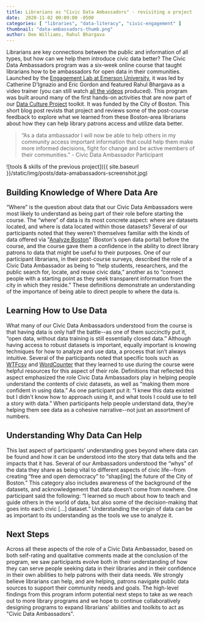 ```yaml
---
title: Librarians as "Civic Data Ambassadors" - revisiting a project
date:  2020-11-02 00:09:00 -0500
categories: [ "libraries", "data-literacy", "civic-engagement" ]
thumbnail: "data-ambassadors-thumb.png"
author: Dee Williams, Rahul Bhargava
---
```


Librarians are key connections between the public and information of all types, but how can we help them introduce civic data better? The Civic Data Ambassadors program was a six-week online course that taught librarians how to be ambassadors for open data in their communities. Launched by the [Engagement Lab at Emerson University](https://elab.emerson.edu/projects/civic-data-ambassadors), it was led by Catherine D'Ignazio and Eric Gordon and featured Rahul Bhargava as a video trainer (you can still watch [all the videos](https://vimeo.com/showcase/5208525) produced). This program was built around many of the first hands-on activities that are now part of our [Data Culture Project](https://www.databasic.io/en/culture) toolkit. It was funded by the City of Boston. This short blog post revists that project and reviews some of the post-course feedback to explore what we learned from these Boston-area librarians about how they can help library patrons access and utilize data better.

> “As a data ambassador I will now be able to help others in my community access important information that could help them make more informed decisions, fight for change and be active members of their communities.” - Civic Data Ambassador Participant

![tools & skills of the previous project]({{ site.baseurl }}/static/img/posts/data-amabassadors-screenshot.jpg)

## Building Knowledge of Where Data Are

“Where” is the question about data that our Civic Data Ambassadors were most likely to understand as being part of their role before starting the course. The “where” of data is its most concrete aspect: where are datasets located, and where is data located within those datasets? Several of our participants noted that they weren’t themselves familiar with the kinds of data offered via "[Analyze Boston](https://data.boston.gov)" (Boston's open data portal) before the course, and the course gave them a confidence in the ability to direct library patrons to data that might be useful to their purposes. One of our participant librarians, in their post-course surveys, described the role of a Civic Data Ambassador as being to ”help students, researchers, and the public search for, locate, and reuse civic data,” another as to “connect people with a starting point as they seek transparent information from the city in which they reside.” These definitions demonstrate an understanding of the importance of being able to direct people to where the data is.

## Learning How to Use Data

What many of our Civic Data Ambassadors understood from the course is that having data is only half the battle--as one of them succinctly put it, “open data, without data training is still essentially closed data.” Although having access to robust datasets is important, equally important is knowing techniques for how to analyze and use data, a process that isn’t always intuitive. Several of the participants noted that specific tools such as [WTFcsv](https://databasic.io/en/wtfcsv/) and [WordCounter](https://www.databasic.io/en/wordcounter/) that they learned to use during the course were helpful resources for this aspect of their role. Definitions that reflected this aspect emphasized the role Civic Data Ambassadors play in helping people understand the contents of civic datasets, as well as “making them more confident in using data.” As one participant put it: “I knew this data existed but I didn't know how to approach using it, and what tools I could use to tell a story with data.” When participants help people understand data, they’re helping them see data as a cohesive narrative--not just an assortment of numbers.

## Understanding Why Data Can Help

This last aspect of participants’ understanding goes beyond where data can be found and how it can be understood into the story that data tells and the impacts that it has. Several of our Ambassadors understood the “whys” of the data they share as being vital to different aspects of civic life--from creating “free and open democracy” to “shap[ing] the future of the City of Boston.” This category also includes awareness of the background of the datasets, and acknowledgement that data doesn’t come from nowhere. One participant said the following: “I learned so much about how to teach and guide others in the world of data, but also some of the decision-making that goes into each civic [...] dataset.” Understanding the origin of data can be as important to its understanding as the tools we use to analyze it.

## Next Steps
Across all these aspects of the role of a Civic Data Ambassador, based on both self-rating and qualitative comments made at the conclusion of the program, we saw participants evolve both in their understanding of how they can serve people seeking data in their libraries and in their confidence in their own abilities to help patrons with their data needs. We strongly believe librarians can help, and are helping, patrons navigate public data sources to support their community needs and goals. The high-level findings from this program inform potential next steps to take as we reach out to more library programs and we hope to continue collaboratively designing programs to expand librarians' abilities and toolkits to act as "Civic Data Ambassadors".
